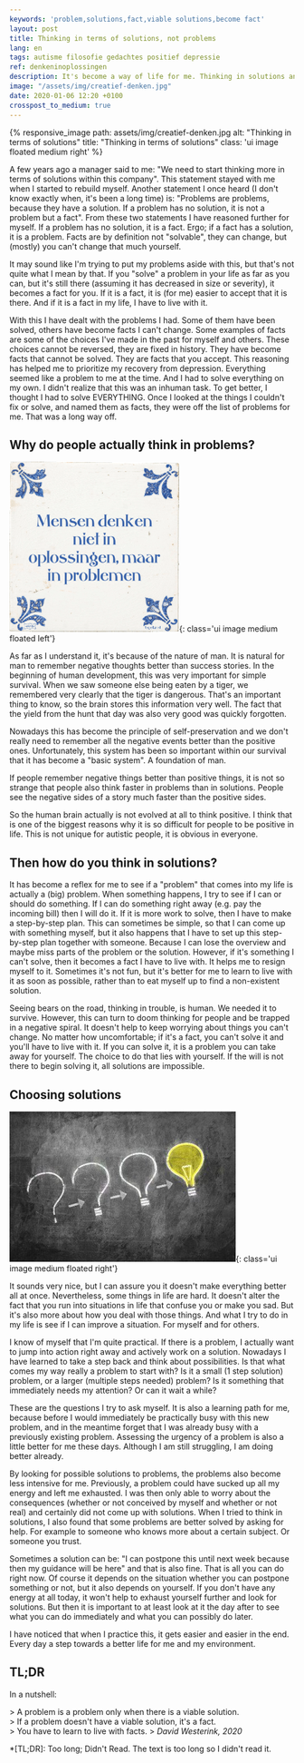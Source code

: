 ```yaml
---
keywords: 'problem,solutions,fact,viable solutions,become fact'
layout: post
title: Thinking in terms of solutions, not problems
lang: en
tags: autisme filosofie gedachtes positief depressie
ref: denkeninoplossingen
description: It's become a way of life for me. Thinking in solutions and not in problems. Sometimes it's quite an art, but it makes me a lot calmer to think about things in my life.
image: "/assets/img/creatief-denken.jpg"
date: 2020-01-06 12:20 +0100
crosspost_to_medium: true
---
```

{% responsive_image path: assets/img/creatief-denken.jpg alt: "Thinking in terms of solutions" title: "Thinking in terms of solutions" class: 'ui image floated medium right' %}

A few years ago a manager said to me: "We need to start thinking more in terms of solutions within this company". This statement stayed with me when I started to rebuild myself. Another statement I once heard (I don't know exactly when, it's been a long time) is: "Problems are problems, because they have a solution. If a problem has no solution, it is not a problem but a fact".
From these two statements I have reasoned further for myself. If a problem has no solution, it is a fact. Ergo; if a fact has a solution, it is a problem. Facts are by definition not "solvable", they can change, but (mostly) you can't change that much yourself.

It may sound like I'm trying to put my problems aside with this, but that's not quite what I mean by that. If you "solve" a problem in your life as far as you can, but it's still there (assuming it has decreased in size or severity), it becomes a fact for you. If it is a fact, it is (for me) easier to accept that it is there. And if it is a fact in my life, I have to live with it.

With this I have dealt with the problems I had. Some of them have been solved, others have become facts I can't change. Some examples of facts are some of the choices I've made in the past for myself and others. These choices cannot be reversed, they are fixed in history. They have become facts that cannot be solved. They are facts that you accept. This reasoning has helped me to prioritize my recovery from depression. Everything seemed like a problem to me at the time. And I had to solve everything on my own. I didn't realize that this was an inhuman task. To get better, I thought I had to solve EVERYTHING. Once I looked at the things I couldn't fix or solve, and named them as facts, they were off the list of problems for me. That was a long way off.

## Why do people actually think in problems?
![People don't think in solutions, but in problems](/assets/img/mensen-denken-niet-in-oplossingen-maar-in-problemen.png){: class='ui image medium floated left'}

As far as I understand it, it's because of the nature of man. It is natural for man to remember negative thoughts better than success stories. In the beginning of human development, this was very important for simple survival. When we saw someone else being eaten by a tiger, we remembered very clearly that the tiger is dangerous. That's an important thing to know, so the brain stores this information very well. The fact that the yield from the hunt that day was also very good was quickly forgotten.

Nowadays this has become the principle of self-preservation and we don't really need to remember all the negative events better than the positive ones. Unfortunately, this system has been so important within our survival that it has become a "basic system". A foundation of man.

If people remember negative things better than positive things, it is not so strange that people also think faster in problems than in solutions. People see the negative sides of a story much faster than the positive sides.

So the human brain actually is not evolved at all to think positive. I think that is one of the biggest reasons why it is so difficult for people to be positive in life. This is not unique for autistic people, it is obvious in everyone.

## Then how do you think in solutions?

It has become a reflex for me to see if a "problem" that comes into my life is actually a (big) problem. When something happens, I try to see if I can or should do something. If I can do something right away (e.g. pay the incoming bill) then I will do it. If it is more work to solve, then I have to make a step-by-step plan. This can sometimes be simple, so that I can come up with something myself, but it also happens that I have to set up this step-by-step plan together with someone. Because I can lose the overview and maybe miss parts of the problem or the solution.
However, if it's something I can't solve, then it becomes a fact I have to live with. It helps me to resign myself to it. Sometimes it's not fun, but it's better for me to learn to live with it as soon as possible, rather than to eat myself up to find a non-existent solution.

Seeing bears on the road, thinking in trouble, is human. We needed it to survive. However, this can turn to doom thinking for people and be trapped in a negative spiral. It doesn't help to keep worrying about things you can't change. No matter how uncomfortable; if it's a fact, you can't solve it and you'll have to live with it. If you can solve it, it is a problem you can take away for yourself. The choice to do that lies with yourself. If the will is not there to begin solving it, all solutions are impossible.

## Choosing solutions
![Thinking in solutions](/assets/img/solutions1.jpg){: class='ui image medium floated right'}

It sounds very nice, but I can assure you it doesn't make everything better all at once. Nevertheless, some things in life are hard. It doesn't alter the fact that you run into situations in life that confuse you or make you sad. But it's also more about how you deal with those things. And what I try to do in my life is see if I can improve a situation. For myself and for others.

I know of myself that I'm quite practical. If there is a problem, I actually want to jump into action right away and actively work on a solution. Nowadays I have learned to take a step back and think about possibilities. Is that what comes my way really a problem to start with? Is it a small (1 step solution) problem, or a larger (multiple steps needed) problem? Is it something that immediately needs my attention? Or can it wait a while?

These are the questions I try to ask myself. It is also a learning path for me, because before I would immediately be practically busy with this new problem, and in the meantime forget that I was already busy with a previously existing problem. Assessing the urgency of a problem is also a little better for me these days. Although I am still struggling, I am doing better already.

By looking for possible solutions to problems, the problems also become less intensive for me. Previously, a problem could have sucked up all my energy and left me exhausted. I was then only able to worry about the consequences (whether or not conceived by myself and whether or not real) and certainly did not come up with solutions. When I tried to think in solutions, I also found that some problems are better solved by asking for help. For example to someone who knows more about a certain subject. Or someone you trust.

Sometimes a solution can be: "I can postpone this until next week because then my guidance will be here" and that is also fine. That is all you can do right now. Of course it depends on the situation whether you can postpone something or not, but it also depends on yourself. If you don't have any energy at all today, it won't help to exhaust yourself further and look for solutions. But then it is important to at least look at it the day after to see what you can do immediately and what you can possibly do later.

I have noticed that when I practice this, it gets easier and easier in the end. Every day a step towards a better life for me and my environment.

## TL;DR

In a nutshell:

<div class='quote' markdown="1">
> A problem is a problem only when there is a viable solution.<br/>
> If a problem doesn't have a viable solution, it's a fact.<br/>
> You have to learn to live with facts.
> <cite>David Westerink, 2020</cite>
</div>

*[TL;DR]: Too long; Didn't Read. The text is too long so I didn't read it.
